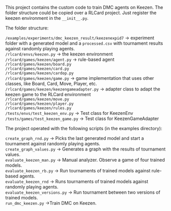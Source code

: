 This project contains the custom code to train DMC agents on Keezen. The folder structure could be copied over a RLCard project. Just register the keezen environment in the `__init__.py`.  
  
The folder structure:  

`/examples/experiments/dmc_keezen_result/keezenexpid7` -> experiment folder with a generated model and a `processed.csv` with tournament results against randomly playing agents.  
`/rlcard/envs/keezen.py` -> the keezen environment  
`/rlcard/games/keezen/agent.py` -> rule-based agent  
`/rlcard/games/keezen/board.py`  
`/rlcard/games/keezen/card.py`  
`/rlcard/games/keezen/cardop.py`  
`/rlcard/games/keezen/game.py` -> game implementation that uses other classes, like Board, Card, Move, Player, etc.  
`/rlcard/games/keezen/keezengameadapter.py` -> adapter class to adapt the keezen game to the RLCard environment  
`/rlcard/games/keezen/move.py`  
`/rlcard/games/keezen/player.py`  
`/rlcard/games/keezen/rules.py`  
`/tests/envs/test_keezen_env.py` -> Test class for KeezenEnv  
`/tests/games/test_keezen_game.py` -> Test class for KeezenGameAdapter  
  
The project operated with the following scripts (in the examples directory):  

`create_graph_rnd.py` -> Picks the last generated model and start a tournament against randomly playing agents.  
`create_graph_values.py` -> Generates a graph with the results of tournament values.  
`evaluate_keezen_man.py` -> Manual analyzer. Observe a game of four trained models.  
`evaluate_keezen_rb.py` -> Run tournaments of trained models against rule-based agents.  
`evaluate_keezen_rnd` -> Runs tournaments of trained models against randomly playing agents.  
`evaluate_keezen_versions.py` -> Run tournament between two versions of trained models.  
`run_dmc_keezen.py` ->Train DMC on Keezen.  
